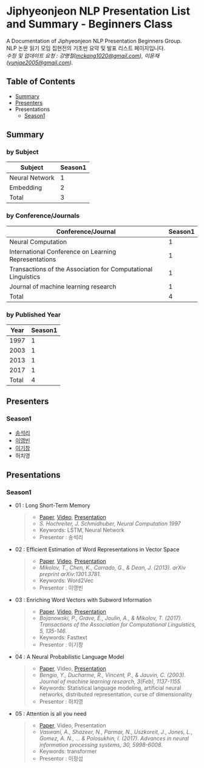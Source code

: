 # Jiphyeonjeon NLP Presentation List and Summary - Beginners Class
A Documentation of Jiphyeonjeon NLP Presentation Beginners Group.<br>
NLP 논문 읽기 모임 집현전의 기초반 요약 및 발표 리스트 페이지입니다.<br>
*수정 및 업데이트 요청 : 강명철(mckang1020@gmail.com), 이윤재(yunjae2005@gmail.com).*

## Table of Contents
- [Summary](#Summary)
- [Presenters](#Presenters)
- Presentations
  - [Season1](#Season1)

## Summary
### by Subject
| Subject | Season1 |
|---|---|
| Neural Network | 1 |
| Embedding | 2 |
| Total | 3 |

### by Conference/Journals
| Conference/Journal | Season1 |
| --- | --- |
| Neural Computation | 1 |
| International Conference on Learning Representations | 1 |
| Transactions of the Association for Computational Linguistics | 1 |
| Journal of machine learning research | 1 |
| Total | 4 |

### by Published Year
| Year | Season1 |
| --- | --- |
| 1997 | 1 |
| 2003 | 1 |
| 2013 | 1 |
| 2017 | 1 |
| Total | 4 |

## Presenters
### Season1
- [송석리](https://www.youtube.com/channel/UCi_yBLEHaNd_kqRtGn3HHsQ)
- [이영빈](https://www.youtube.com/watch?v=o-2kfiZP7Z8&feature=youtu.be)
- [이기창](https://www.youtube.com/watch?v=7pDB9zqwxhs)
- 허치영

## Presentations
### Season1
- 01 : Long Short-Term Memory
	> - [Paper](https://www.mitpressjournals.org/doi/abs/10.1162/neco.1997.9.8.1735), [Video](https://youtu.be/HHKSCkPEQfw), [Presentation](https://github.com/jiphyeonjeon/nlp-review/blob/main/Beginners/Season%201/presentation/01.%20LSTM%20논문%20리뷰%20(석리님).pdf)
	> - *S. Hochreiter, J. Schmidhuber,  Neural Computation 1997*
	> - Keywords: LSTM, Neural Network
	> - Presentor : 송석리
- 02 : Efficient Estimation of Word Representations in Vector Space
	> - [Paper](https://arxiv.org/pdf/1301.3781.pdf), [Video](https://www.youtube.com/watch?v=o-2kfiZP7Z8&feature=youtu.be), [Presentation](https://github.com/jiphyeonjeon/nlp-review/blob/main/Beginners/Season%201/presentation/02.%20Word2Vec%20%EB%85%BC%EB%AC%B8%20%EB%A6%AC%EB%B7%B0%20(%EC%9D%B4%EC%98%81%EB%B9%88%20%EB%8B%98).pdf)
	> - *Mikolov, T., Chen, K., Corrado, G., & Dean, J. (2013). arXiv preprint arXiv:1301.3781.*
	> - Keywords: Word2Vec
	> - Presentor : 이영빈
- 03 : Enriching Word Vectors with Subword Information
	> - [Paper](https://www.mitpressjournals.org/doi/pdf/10.1162/tacl_a_00051), [Video](https://www.youtube.com/watch?v=7pDB9zqwxhs), [Presentation](https://github.com/jiphyeonjeon/nlp-review/blob/main/Beginners/Season%201/presentation/03.%20FastText%20%EB%85%BC%EB%AC%B8%20%EB%A6%AC%EB%B7%B0%20(%EC%9D%B4%EA%B8%B0%EC%B0%BD%20%EB%8B%98).pdf)
	> - *Bojanowski, P., Grave, E., Joulin, A., & Mikolov, T. (2017). Transactions of the Association for Computational Linguistics, 5, 135-146.*
	> - Keywords: Fasttext 
	> - Presentor : 이기창
- 04 : A Neural Probabilistic Language Model
	> - [Paper](https://www.jmlr.org/papers/volume3/bengio03a/bengio03a.pdf), Video, [Presentation](https://github.com/jiphyeonjeon/nlp-review/blob/main/Beginners/Season%201/presentation/04.%20A%20Neural%20Probabilistic%20Language%20Model%20논문%20리뷰%20pdf%20ver.%20(허치영%20님).pdf)
	> - *Bengio, Y., Ducharme, R., Vincent, P., & Jauvin, C. (2003). Journal of machine learning research, 3(Feb), 1137-1155.*
	> - Keywords: Statistical language modeling, artificial neural networks, distributed representation, curse of dimensionality
	> - Presentor : 허치영
- 05 : Attention is all you need 
	> - [Paper](https://proceedings.neurips.cc/paper/2017/file/3f5ee243547dee91fbd053c1c4a845aa-Paper.pdf), Video, Presentation
	> - *Vaswani, A., Shazeer, N., Parmar, N., Uszkoreit, J., Jones, L., Gomez, A. N., ... & Polosukhin, I. (2017). Advances in neural information processing systems, 30, 5998-6008.*
	> - Keywords: transformer
	> - Presentor : 이정섭
